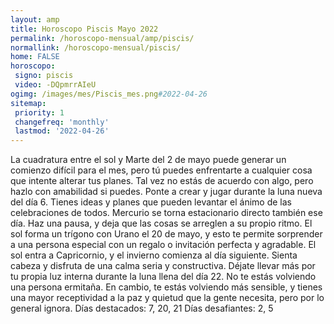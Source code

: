 ```yaml
---
layout: amp
title: Horoscopo Piscis Mayo 2022 
permalink: /horoscopo-mensual/amp/piscis/
normallink: /horoscopo-mensual/piscis/
home: FALSE
horoscopo:
 signo: piscis
 video: -DQpmrrAIeU
ogimg: /images/mes/Piscis_mes.png#2022-04-26
sitemap:
 priority: 1
 changefreq: 'monthly'
 lastmod: '2022-04-26'
---
```



La cuadratura entre el sol y Marte del 2 de mayo puede generar un comienzo difícil para el mes, pero tú puedes enfrentarte a cualquier cosa que intente alterar tus planes. Tal vez no estás de acuerdo con algo, pero hazlo con amabilidad si puedes. 
Ponte a crear y jugar durante la luna nueva del día 6. Tienes ideas y planes que pueden levantar el ánimo de las celebraciones de todos. Mercurio se torna estacionario directo también ese día. Haz una pausa, y deja que las cosas se arreglen a su propio ritmo. 
El sol forma un trígono con Urano el 20 de mayo, y esto te permite sorprender a una persona especial con un regalo o invitación perfecta y agradable. El sol entra a Capricornio, y el invierno comienza al día siguiente. Sienta cabeza y disfruta de una calma seria y constructiva. 
Déjate llevar más por tu propia luz interna durante la luna llena del día 22. No te estás volviendo una persona ermitaña. En cambio, te estás volviendo más sensible, y tienes una mayor receptividad a la paz y quietud que la gente necesita, pero por lo general ignora. 
Días destacados: 7, 20, 21
Días desafiantes: 2, 5